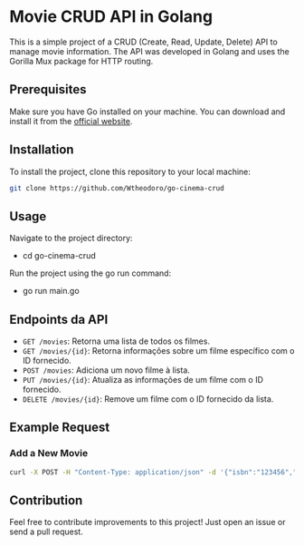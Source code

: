 # Movie CRUD API in Golang

This is a simple project of a CRUD (Create, Read, Update, Delete) API to manage movie information. The API was developed in Golang and uses the Gorilla Mux package for HTTP routing.

## Prerequisites

Make sure you have Go installed on your machine. You can download and install it from the [official website](https://golang.org/).

## Installation

To install the project, clone this repository to your local machine:

```bash
git clone https://github.com/Wtheodoro/go-cinema-crud
```

## Usage

Navigate to the project directory:

- cd go-cinema-crud

Run the project using the go run command:

- go run main.go

## Endpoints da API

- `GET /movies`: Retorna uma lista de todos os filmes.
- `GET /movies/{id}`: Retorna informações sobre um filme específico com o ID fornecido.
- `POST /movies`: Adiciona um novo filme à lista.
- `PUT /movies/{id}`: Atualiza as informações de um filme com o ID fornecido.
- `DELETE /movies/{id}`: Remove um filme com o ID fornecido da lista.

## Example Request

### Add a New Movie

```bash
curl -X POST -H "Content-Type: application/json" -d '{"isbn":"123456","title":"New Movie","director":{"firstname":"Director","lastname":"Lastname"}}' http://localhost:8000/movies
```

## Contribution

Feel free to contribute improvements to this project! Just open an issue or send a pull request.
